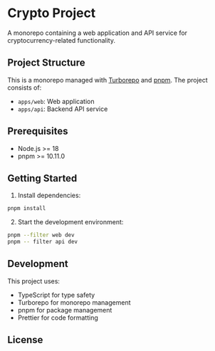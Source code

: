 # Crypto Project

A monorepo containing a web application and API service for cryptocurrency-related functionality.

## Project Structure

This is a monorepo managed with [Turborepo](https://turbo.build/repo) and [pnpm](https://pnpm.io/). The project consists of:

- `apps/web`: Web application
- `apps/api`: Backend API service

## Prerequisites

- Node.js >= 18
- pnpm >= 10.11.0

## Getting Started

1. Install dependencies:

```bash
pnpm install
```

2. Start the development environment:

```bash
pnpm --filter web dev
pnpm -- filter api dev
```

## Development

This project uses:

- TypeScript for type safety
- Turborepo for monorepo management
- pnpm for package management
- Prettier for code formatting

## License
